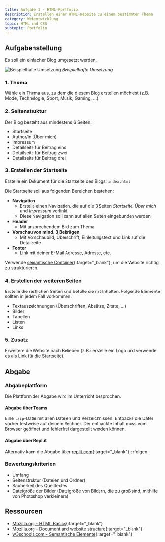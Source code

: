 ```yaml
---
title: Aufgabe 1 - HTML-Portfolio
description: Erstellen einer HTML-Website zu einem bestimmten Thema
category: Webentwicklung
topic: HTML und CSS
subtopic: Portfolio
---
```


## Aufgabenstellung

Es soll ein einfacher Blog umgesetzt werden.

![Beispielhafte Umsetzung](./img/portfolio_html.png)
*Beispielhafte Umsetzung*

### 1. Thema

Wähle ein Thema aus, zu dem die diesem Blog erstellen möchtest (z.B. Mode, Technologie, Sport, Musik, Gaming, …).

### 2. Seitenstruktur

Der Blog besteht aus mindestens 6 Seiten:
* Startseite
* Author/in (Über mich)
* Impressum
* Detailseite für Beitrag eins
* Detailseite für Beitrag zwei
* Detailseite für Beitrag drei

### 3. Erstellen der Startseite
Erstelle ein Dokument für die Startseite des Blogs: `index.html`

Die Startseite soll aus folgenden Bereichen bestehen:
* **Navigation** 
  * Erstelle einen Navigation, die auf die 3 Seiten *Startseite*, *Über mich* und *Impressum* verlinkt. 
  * Diese Navigation soll dann auf allen Seiten eingebunden werden
* **Header**
  * Mit ansprechendem Bild zum Thema
* **Vorschau von mind. 3 Beiträgen**
  * Mit Vorschaubild, Überschrift, Einleitungstext und Link auf die Detailseite
* **Footer**
  * Link mit deiner E-Mail Adresse, Adresse, etc.

Verwende [semantische Container](https://www.w3schools.com/html/html5_semantic_elements.asp){:target="_blank"}, um die Website richtig zu strukturieren.
### 4. Erstellen der weiteren Seiten

Erstelle die restlichen Seiten und befülle sie mit Inhalten. Folgende Elemente sollten in jedem Fall vorkommen:
* Textauszeichnungen (Überschriften, Absätze, Zitate, …)
* Bilder
* Tabellen
* Listen
* Links

### 5. Zusatz
Erweitere die Website nach Belieben (z.B.: erstelle ein Logo und verwende es als Link für die Startseite).

## Abgabe

### Abgabeplattform
Die Plattform der Abgabe wird im Unterricht besprochen.

#### Abgabe über Teams
Eine `.zip`-Datei mit allen Dateien und Verzeichnissen. Entpacke die Datei vorher testweise auf deinem Rechner. Der entpackte Inhalt muss vom Browser geöffnet und fehlerfrei dargestellt werden können.

#### Abgabe über Repl.it
Alternativ kann die Abgabe über [replit.com](https://replit.com){:target="_blank"} erfolgen.

### Bewertungskriterien
* Umfang
* Seitenstruktur (Dateien und Ordner)
* Sauberkeit des Quelltextes
* Dateigröße der Bilder (Dateigröße von Bildern, die zu groß sind, mithilfe von Photoshop verkleinern)

## Ressourcen

* [Mozilla.org - HTML Basics](https://developer.mozilla.org/en-US/docs/Learn/Getting_started_with_the_web/HTML_basics){:target="_blank"}
* [Mozilla.org - Document and website structure](https://developer.mozilla.org/en-US/docs/Learn/HTML/Introduction_to_HTML/Document_and_website_structure){:target="_blank"}
* [w3schools.com - Semantische Elemente](https://www.w3schools.com/html/html5_semantic_elements.asp){:target="_blank"}

